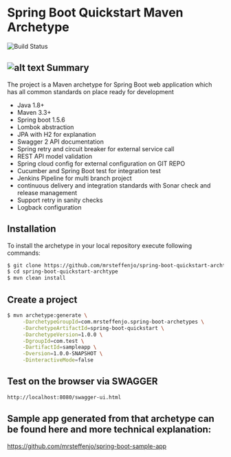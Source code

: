  Spring Boot Quickstart Maven Archetype
=========================================
![Build Status](https://travis-ci.org/mrsteffenjo/spring-boot-quickstart-archtype.svg?branch=master)

![alt text](AppArchtype.jpg)
Summary
-------
The project is a Maven archetype for Spring Boot web application 
which has all common standards on place ready for development

- Java 1.8+
- Maven 3.3+
- Spring boot 1.5.6
- Lombok abstraction
- JPA with H2 for explanation
- Swagger 2 API documentation
- Spring retry and circuit breaker for external service call
- REST API model validation 
- Spring cloud config for external configuration on GIT REPO
- Cucumber and Spring Boot test for integration test
- Jenkins Pipeline for multi branch project
- continuous delivery and integration standards with Sonar check and release management
- Support retry in sanity checks 
- Logback configuration  


Installation
------------

To install the archetype in your local repository execute following commands:

```sh
$ git clone https://github.com/mrsteffenjo/spring-boot-quickstart-archtype.git
$ cd spring-boot-quickstart-archtype
$ mvn clean install
```

Create a project
----------------

```sh
$ mvn archetype:generate \
     -DarchetypeGroupId=com.mrsteffenjo.spring-boot-archetypes \
     -DarchetypeArtifactId=spring-boot-quickstart \
     -DarchetypeVersion=1.0.0 \
     -DgroupId=com.test \
     -DartifactId=sampleapp \
     -Dversion=1.0.0-SNAPSHOT \
     -DinteractiveMode=false
```

Test on the browser via SWAGGER
-------------------

```sh
http://localhost:8080/swagger-ui.html
```

Sample app generated from that archetype can be found here and more technical explanation:
-------------------
https://github.com/mrsteffenjo/spring-boot-sample-app
